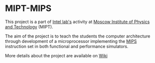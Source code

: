 # MIPT-MIPS

This project is a part of [Intel lab's](http://ilab.fizteh.ru/) activity at [Moscow Institute of Physics and Technology](http://phystech.edu/) (MIPT).

The aim of the project is to teach the students the computer architecture through development of a microprocessor implementing the [MIPS](http://en.wikipedia.org/wiki/MIPS32) instruction set in both functional and performance simulators.

More details about the project are available on [Wiki](https://github.com/MIPT-ILab/mipt-mips-2015/wiki/Home/)
